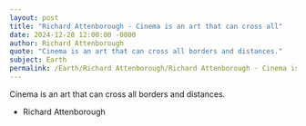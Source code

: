 ```yaml
---
layout: post
title: "Richard Attenborough - Cinema is an art that can cross all"
date: 2024-12-28 12:00:00 -0000
author: Richard Attenborough
quote: "Cinema is an art that can cross all borders and distances."
subject: Earth
permalink: /Earth/Richard Attenborough/Richard Attenborough - Cinema is an art that can cross all
---
```


Cinema is an art that can cross all borders and distances.

- Richard Attenborough
